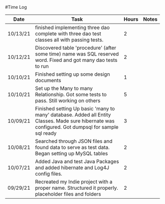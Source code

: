 #Time Log

| Date | Task | Hours | Notes|
|------|------|-------|------|
|10/13/21|finished implementing three dao complete with three dao test classes all with passing tests.| 2 | |  
|10/12/21|Discovered table 'procedure' (after some time) name was SQL reserved word. Fixed and got many dao tests to run | 2| |
|10/10/21|Finished setting up some design documents| 1 | |
|10/10/21|Set up the Many to many Relationship. Got some tests to pass. Still working on others|5| |
|10/09/21|Finished setting Up basic 'many to many' database. Added all Entity Classes. Made sure hibernate was configured. Got dumpsql for sample sql ready| 3 | |
|10/08/21|Searched through JSON files and found data to serve as test data. Began setting up MySQL tables| 2 |
|10/07/21|Added Java and test Java Packages and added hibernate and Log4J config files.| 2 | |
|09/29/21|Recreated my Indie project with a proper name. Structured it properly. placeholder files and folders| 2 | |
